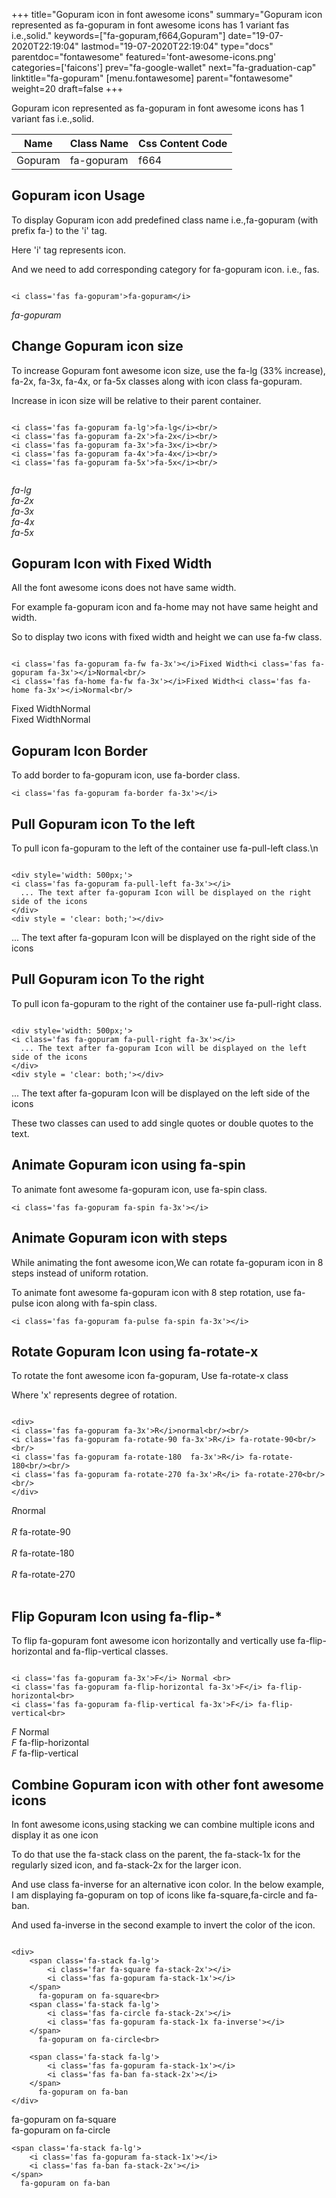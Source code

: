 +++
title="Gopuram icon in font awesome icons"
summary="Gopuram icon represented as fa-gopuram in font awesome icons has 1 variant fas i.e.,solid."
keywords=["fa-gopuram,f664,Gopuram"]
date="19-07-2020T22:19:04"
lastmod="19-07-2020T22:19:04"
type="docs"
parentdoc="fontawesome"
featured='font-awesome-icons.png'
categories=['faicons']
prev="fa-google-wallet"
next="fa-graduation-cap"
linktitle="fa-gopuram"
[menu.fontawesome]
parent="fontawesome"
weight=20
draft=false
+++


Gopuram icon represented as fa-gopuram in font awesome icons has 1 variant fas i.e.,solid.

<div class='table-responsive'><table class='table'><thead><tr><th>Name</th><th>Class Name</th><th>Css Content Code</th></tr></thead><tbody><tr><td>Gopuram</td><td>fa-gopuram</td><td>f664</td></tr></tbody></table></div>



## Gopuram icon Usage

To display Gopuram icon add predefined class name i.e.,fa-gopuram (with prefix fa-) to the 'i' tag.

Here 'i' tag represents icon.

And we need to add corresponding category for fa-gopuram icon. i.e., fas.


```

<i class='fas fa-gopuram'>fa-gopuram</i>
```

<i class='fas fa-gopuram'>fa-gopuram</i>




## Change Gopuram icon size
To increase Gopuram font awesome icon size, use the fa-lg (33% increase), fa-2x, fa-3x, fa-4x, or fa-5x classes along with icon class fa-gopuram.

Increase in icon size will be relative to their parent container. 

```

<i class='fas fa-gopuram fa-lg'>fa-lg</i><br/>
<i class='fas fa-gopuram fa-2x'>fa-2x</i><br/>
<i class='fas fa-gopuram fa-3x'>fa-3x</i><br/>
<i class='fas fa-gopuram fa-4x'>fa-4x</i><br/>
<i class='fas fa-gopuram fa-5x'>fa-5x</i><br/>
            
```

<i class='fas fa-gopuram fa-lg'>fa-lg</i><br/>
<i class='fas fa-gopuram fa-2x'>fa-2x</i><br/>
<i class='fas fa-gopuram fa-3x'>fa-3x</i><br/>
<i class='fas fa-gopuram fa-4x'>fa-4x</i><br/>
<i class='fas fa-gopuram fa-5x'>fa-5x</i><br/>
            



## Gopuram Icon with Fixed Width 

All the font awesome icons does not have same width.

For example fa-gopuram icon and fa-home may not have same height and width.

So to display two icons with fixed width and height we can use fa-fw class.


```

<i class='fas fa-gopuram fa-fw fa-3x'></i>Fixed Width<i class='fas fa-gopuram fa-3x'></i>Normal<br/>
<i class='fas fa-home fa-fw fa-3x'></i>Fixed Width<i class='fas fa-home fa-3x'></i>Normal<br/>
```

<i class='fas fa-gopuram fa-fw fa-3x'></i>Fixed Width<i class='fas fa-gopuram fa-3x'></i>Normal<br/>
<i class='fas fa-home fa-fw fa-3x'></i>Fixed Width<i class='fas fa-home fa-3x'></i>Normal<br/>



## Gopuram Icon Border 

To add border to fa-gopuram icon, use fa-border class.


```
<i class='fas fa-gopuram fa-border fa-3x'></i>

```
<i class='fas fa-gopuram fa-border fa-3x'></i>





## Pull Gopuram icon To the left

To pull icon fa-gopuram to the left of the container use fa-pull-left class.\n

```

<div style='width: 500px;'>
<i class='fas fa-gopuram fa-pull-left fa-3x'></i>
  ... The text after fa-gopuram Icon will be displayed on the right side of the icons
</div>
<div style = 'clear: both;'></div>
```

<div style='width: 500px;'>
<i class='fas fa-gopuram fa-pull-left fa-3x'></i>
  ... The text after fa-gopuram Icon will be displayed on the right side of the icons
</div>
<div style = 'clear: both;'></div>




## Pull Gopuram icon To the right
To pull icon fa-gopuram to the right of the container use fa-pull-right class.

```

<div style='width: 500px;'>
<i class='fas fa-gopuram fa-pull-right fa-3x'></i>
  ... The text after fa-gopuram Icon will be displayed on the left side of the icons
</div>
<div style = 'clear: both;'></div>
```

<div style='width: 500px;'>
<i class='fas fa-gopuram fa-pull-right fa-3x'></i>
  ... The text after fa-gopuram Icon will be displayed on the left side of the icons
</div>
<div style = 'clear: both;'></div>

These two classes can used to add single quotes or double quotes to the text.


## Animate Gopuram icon using fa-spin
To animate font awesome fa-gopuram icon, use fa-spin class.

```
<i class='fas fa-gopuram fa-spin fa-3x'></i>
```
<i class='fas fa-gopuram fa-spin fa-3x'></i>




## Animate Gopuram icon with steps
While animating the font awesome icon,We can rotate fa-gopuram icon in 8 steps instead of uniform rotation.

To animate font awesome fa-gopuram icon with 8 step rotation, use fa-pulse icon along with fa-spin class.


```
<i class='fas fa-gopuram fa-pulse fa-spin fa-3x'></i>

```
<i class='fas fa-gopuram fa-pulse fa-spin fa-3x'></i>





## Rotate Gopuram Icon using fa-rotate-x
To rotate the font awesome icon fa-gopuram, Use fa-rotate-x class

Where 'x' represents degree of rotation.


```

<div>
<i class='fas fa-gopuram fa-3x'>R</i>normal<br/><br/>
<i class='fas fa-gopuram fa-rotate-90 fa-3x'>R</i> fa-rotate-90<br/><br/> 
<i class='fas fa-gopuram fa-rotate-180  fa-3x'>R</i> fa-rotate-180<br/><br/> 
<i class='fas fa-gopuram fa-rotate-270 fa-3x'>R</i> fa-rotate-270<br/><br/>
</div>
```

<div>
<i class='fas fa-gopuram fa-3x'>R</i>normal<br/><br/>
<i class='fas fa-gopuram fa-rotate-90 fa-3x'>R</i> fa-rotate-90<br/><br/> 
<i class='fas fa-gopuram fa-rotate-180  fa-3x'>R</i> fa-rotate-180<br/><br/> 
<i class='fas fa-gopuram fa-rotate-270 fa-3x'>R</i> fa-rotate-270<br/><br/>
</div>




## Flip Gopuram Icon using fa-flip-*
To flip fa-gopuram font awesome icon horizontally and vertically use fa-flip-horizontal and fa-flip-vertical classes. 

```

<i class='fas fa-gopuram fa-3x'>F</i> Normal <br>
<i class='fas fa-gopuram fa-flip-horizontal fa-3x'>F</i> fa-flip-horizontal<br>
<i class='fas fa-gopuram fa-flip-vertical fa-3x'>F</i> fa-flip-vertical<br>
```

<i class='fas fa-gopuram fa-3x'>F</i> Normal <br>
<i class='fas fa-gopuram fa-flip-horizontal fa-3x'>F</i> fa-flip-horizontal<br>
<i class='fas fa-gopuram fa-flip-vertical fa-3x'>F</i> fa-flip-vertical<br>




## Combine Gopuram icon with other font awesome icons
In font awesome icons,using stacking we can combine multiple icons and display it as one icon 

To do that use the fa-stack class on the parent, the fa-stack-1x for the regularly sized icon, and fa-stack-2x for the larger icon.

And use class fa-inverse for an alternative icon color. 
In the below example, I am displaying fa-gopuram on top of icons like fa-square,fa-circle and fa-ban.

And used fa-inverse in the second example to invert the color of the icon.

```

<div>
    <span class='fa-stack fa-lg'>
        <i class='far fa-square fa-stack-2x'></i>
        <i class='fas fa-gopuram fa-stack-1x'></i>
    </span>
      fa-gopuram on fa-square<br>
    <span class='fa-stack fa-lg'>
        <i class='fas fa-circle fa-stack-2x'></i>
        <i class='fas fa-gopuram fa-stack-1x fa-inverse'></i>
    </span>
      fa-gopuram on fa-circle<br>

    <span class='fa-stack fa-lg'>
        <i class='fas fa-gopuram fa-stack-1x'></i>
        <i class='fas fa-ban fa-stack-2x'></i>
    </span>
      fa-gopuram on fa-ban
</div>
```

<div>
    <span class='fa-stack fa-lg'>
        <i class='far fa-square fa-stack-2x'></i>
        <i class='fas fa-gopuram fa-stack-1x'></i>
    </span>
      fa-gopuram on fa-square<br>
    <span class='fa-stack fa-lg'>
        <i class='fas fa-circle fa-stack-2x'></i>
        <i class='fas fa-gopuram fa-stack-1x fa-inverse'></i>
    </span>
      fa-gopuram on fa-circle<br>

    <span class='fa-stack fa-lg'>
        <i class='fas fa-gopuram fa-stack-1x'></i>
        <i class='fas fa-ban fa-stack-2x'></i>
    </span>
      fa-gopuram on fa-ban
</div>






